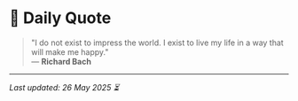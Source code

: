 # 📜 Daily Quote

> "I do not exist to impress the world. I exist to live my life in a way that will make me happy."  
> — **Richard Bach**

---

_Last updated: 26 May 2025 ⏳_

